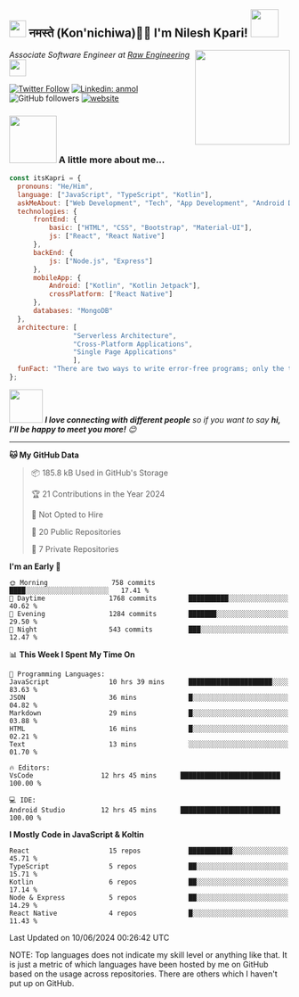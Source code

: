 


<h2><img src="https://emojis.slackmojis.com/emojis/images/1531849430/4246/blob-sunglasses.gif?1531849430" width="30"/> नमस्ते (Kon'nichiwa)🙏🏻  I'm Nilesh Kpari! <img src="https://media.tenor.com/OVgORc9Py6QAAAAi/goku-dbz.gif" width="50"></h2>
<img align='right' src="https://media4.giphy.com/media/v1.Y2lkPTc5MGI3NjExYzF4d3M0eGkxcmhsMWY2cHozbm0zcjdpaXg5MzJlNzVkbGF4OG1ydyZlcD12MV9pbnRlcm5hbF9naWZfYnlfaWQmY3Q9Zw/HzPtbOKyBoBFsK4hyc/giphy.webp" width="170">
<p><em>Associate Software Engineer at <a href="https://www.raweng.com/">Raw Engineering
</a><img src="https://media.giphy.com/media/WUlplcMpOCEmTGBtBW/giphy.gif" width="30"> 
</em></p>

[![Twitter Follow](https://img.shields.io/twitter/follow/nileshKapri?label=Follow)](https://twitter.com/intent/follow?screen_name=nileshKapri_)
[![Linkedin: anmol](https://img.shields.io/badge/-nilesh-kapri?style=flat-square&logo=Linkedin&logoColor=white&link=https://www.linkedin.com/in/nilesh-kapri/)](https://www.linkedin.com/in/nilesh-kapri/)
![GitHub followers](https://img.shields.io/github/followers/itsKapri?label=Follow&style=social)
[![website](https://img.shields.io/badge/Website-46a2f1.svg?&style=flat-square&logo=Google-Chrome&logoColor=white&link=https://itskapri.github.io/nk-portfolio/)](https://itskapri.github.io/nk-portfolio/)








### <img src="https://media1.tenor.com/m/ncWGEFQO73kAAAAC/glasses-anime.gif" width="85"> A little more about me...  

```javascript
const itsKapri = {
  pronouns: "He/Him",
  language: ["JavaScript", "TypeScript", "Kotlin"],
  askMeAbout: ["Web Development", "Tech", "App Development", "Android Development", "New Games"],
  technologies: {
      frontEnd: {
          basic: ["HTML", "CSS", "Bootstrap", "Material-UI"],
          js: ["React", "React Native"]
      },
      backEnd: {
          js: ["Node.js", "Express"]
      },
      mobileApp: {
          Android: ["Kotlin", "Kotlin Jetpack"],
          crossPlatform: ["React Native"]
      },
      databases: "MongoDB"
  },
  architecture: [
                "Serverless Architecture", 
                "Cross-Platform Applications", 
                "Single Page Applications"
                ],
  funFact: "There are two ways to write error-free programs; only the third one works."
};
```

<img src="https://media.giphy.com/media/LnQjpWaON8nhr21vNW/giphy.gif" width="60"> <em><b>I love connecting with different people</b> so if you want to say <b>hi, I'll be happy to meet you more!</b> 😊</em>

---

**🐱 My GitHub Data** 

> 📦 185.8 kB Used in GitHub's Storage 
 > 
> 🏆 21 Contributions in the Year 2024
 > 
> 🚫 Not Opted to Hire
 > 
> 📜 20 Public Repositories 
 > 
> 🔑 7 Private Repositories 
 > 
**I'm an Early 🐤** 

```text
🌞 Morning                758 commits         ████░░░░░░░░░░░░░░░░░░░░░   17.41 % 
🌆 Daytime                1768 commits        ██████████░░░░░░░░░░░░░░░   40.62 % 
🌃 Evening                1284 commits        ███████░░░░░░░░░░░░░░░░░░   29.50 % 
🌙 Night                  543 commits         ███░░░░░░░░░░░░░░░░░░░░░░   12.47 % 
```

📊 **This Week I Spent My Time On** 

```text
💬 Programming Languages: 
JavaScript               10 hrs 39 mins      █████████████████████░░░░   83.63 % 
JSON                     36 mins             █░░░░░░░░░░░░░░░░░░░░░░░░   04.82 % 
Markdown                 29 mins             █░░░░░░░░░░░░░░░░░░░░░░░░   03.88 % 
HTML                     16 mins             █░░░░░░░░░░░░░░░░░░░░░░░░   02.21 % 
Text                     13 mins             ░░░░░░░░░░░░░░░░░░░░░░░░░   01.70 % 

🔥 Editors: 
VsCode                 12 hrs 45 mins      █████████████████████████   100.00 % 

💻 IDE: 
Android Studio         12 hrs 45 mins      █████████████████████████   100.00 % 
```

**I Mostly Code in JavaScript & Koltin** 

```text
React                    15 repos            ███████████░░░░░░░░░░░░░░   45.71 %
TypeScript               5 repos             ██░░░░░░░░░░░░░░░░░░░░░░░   15.71 %
Kotlin                   6 repos             ██░░░░░░░░░░░░░░░░░░░░░░░   17.14 %
Node & Express           5 repos             ██░░░░░░░░░░░░░░░░░░░░░░░   14.29 %
React Native             4 repos             █░░░░░░░░░░░░░░░░░░░░░░░░   11.43 %
```




 Last Updated on 10/06/2024 00:26:42 UTC
<!--END_SECTION:waka-->


NOTE: Top languages does not indicate my skill level or anything like that. It is just a metric of which languages have been hosted by me on GitHub based on the usage across repositories. There are others which I haven't put up on GitHub.



